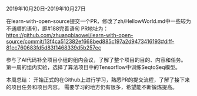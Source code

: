 2019年10月20日-2019年10月27日

 在learn-with-open-source提交一个PR，修改了zh/HellowWorld.md中一些较为不通顺的语句，即#188完善语句
 PR地址为：
 https://github.com/zhuangbiaowei/learn-with-open-source/commit/13f4ca512382ef668bed885c197a2d9473416193#diff-81ec760683fd5d83f1468339d5b257ec

 参与了AI代码补全项目小组的组内会议，了解了整个项目的目的、内容和任务。
 第一周的组内实验，选择了算法项目中的Tensorflow中训练SeqtoSeq模型。

 本周总结：
 开始正式的在Github上进行学习，熟悉PR的提交流程，了解了接下来的项目任务和项目内容。
 需要学习的地方仍有很多，希望能不断锻炼提高。
